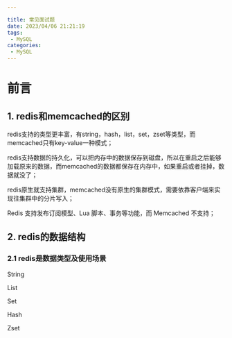 ```yaml
---

title: 常见面试题
date: 2023/04/06 21:21:19
tags: 
 - MySQL
categories: 
 - MySQL
---
```


# 前言

## 1. redis和memcached的区别

redis支持的类型更丰富，有string，hash，list，set，zset等类型，而memcached只有key-value一种模式；

redis支持数据的持久化，可以把内存中的数据保存到磁盘，所以在重启之后能够加载原来的数据，而memcached的数据都保存在内存中，如果重启或者挂掉，数据就没了；

redis原生就支持集群，memcached没有原生的集群模式，需要依靠客户端来实现往集群中的分片写入；

Redis 支持发布订阅模型、Lua 脚本、事务等功能，而 Memcached 不支持；

## 2. redis的数据结构

### 2.1 redis是数据类型及使用场景

String

List

Set

Hash

Zset